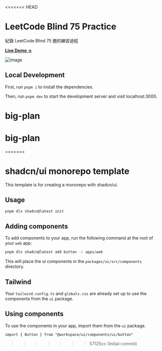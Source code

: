 <<<<<<< HEAD
# LeetCode Blind 75 Practice

紀錄 LeetCode Blind 75 題的練習過程

[**Live Demo →**](https://leetcode-practice.vercel.app/)

![image](/images/index/01.png)

## Local Development

First, run `pnpm i` to install the dependencies.

Then, run `pnpm dev` to start the development server and visit localhost:3000.
# big-plan
# big-plan
=======
# shadcn/ui monorepo template

This template is for creating a monorepo with shadcn/ui.

## Usage

```bash
pnpm dlx shadcn@latest init
```

## Adding components

To add components to your app, run the following command at the root of your `web` app:

```bash
pnpm dlx shadcn@latest add button -c apps/web
```

This will place the ui components in the `packages/ui/src/components` directory.

## Tailwind

Your `tailwind.config.ts` and `globals.css` are already set up to use the components from the `ui` package.

## Using components

To use the components in your app, import them from the `ui` package.

```tsx
import { Button } from "@workspace/ui/components/ui/button"
```
>>>>>>> 57125cc (Initial commit)

